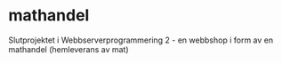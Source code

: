# mathandel
Slutprojektet i Webbserverprogrammering 2 - en webbshop i form av en mathandel (hemleverans av mat)
